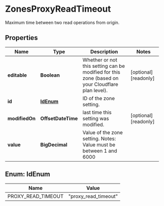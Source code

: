 

# ZonesProxyReadTimeout

Maximum time between two read operations from origin.

## Properties

| Name | Type | Description | Notes |
|------------ | ------------- | ------------- | -------------|
|**editable** | **Boolean** | Whether or not this setting can be modified for this zone (based on your Cloudflare plan level). |  [optional] [readonly] |
|**id** | [**IdEnum**](#IdEnum) | ID of the zone setting. |  |
|**modifiedOn** | **OffsetDateTime** | last time this setting was modified. |  [optional] [readonly] |
|**value** | **BigDecimal** | Value of the zone setting. Notes: Value must be between 1 and 6000 |  |



## Enum: IdEnum

| Name | Value |
|---- | -----|
| PROXY_READ_TIMEOUT | &quot;proxy_read_timeout&quot; |



